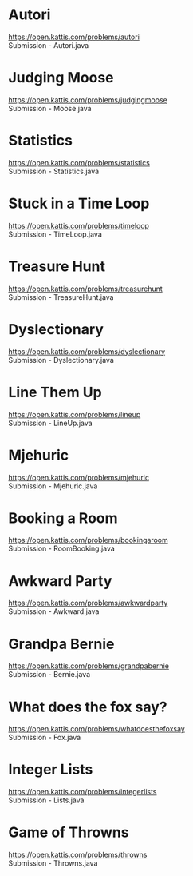 # Autori  
https://open.kattis.com/problems/autori  
Submission - Autori.java  

# Judging Moose  
https://open.kattis.com/problems/judgingmoose  
Submission - Moose.java

# Statistics  
https://open.kattis.com/problems/statistics  
Submission - Statistics.java  

# Stuck in a Time Loop  
https://open.kattis.com/problems/timeloop  
Submission - TimeLoop.java  

# Treasure Hunt  
https://open.kattis.com/problems/treasurehunt  
Submission - TreasureHunt.java

# Dyslectionary  
https://open.kattis.com/problems/dyslectionary  
Submission - Dyslectionary.java  

# Line Them Up  
https://open.kattis.com/problems/lineup  
Submission - LineUp.java  

# Mjehuric  
https://open.kattis.com/problems/mjehuric  
Submission - Mjehuric.java  

# Booking a Room  
https://open.kattis.com/problems/bookingaroom  
Submission - RoomBooking.java  

# Awkward Party  
https://open.kattis.com/problems/awkwardparty  
Submission - Awkward.java  

# Grandpa Bernie  
https://open.kattis.com/problems/grandpabernie  
Submission - Bernie.java  

# What does the fox say?  
https://open.kattis.com/problems/whatdoesthefoxsay  
Submission - Fox.java  

# Integer Lists  
https://open.kattis.com/problems/integerlists  
Submission - Lists.java  

# Game of Throwns  
https://open.kattis.com/problems/throwns  
Submission - Throwns.java  

